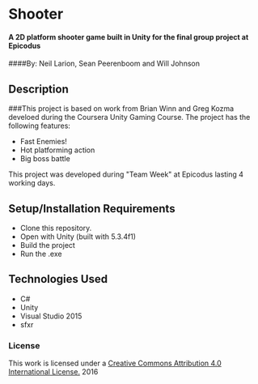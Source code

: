 # Shooter

#### A 2D platform shooter game built in Unity for the final group project at Epicodus
####By: Neil Larion, Sean Peerenboom and Will Johnson

## Description

###This project is based on work from Brian Winn and Greg Kozma develoed during the Coursera Unity Gaming Course. The project has the following features:
* Fast Enemies!
* Hot platforming action
* Big boss battle

This project was developed during "Team Week" at Epicodus lasting 4 working days.

## Setup/Installation Requirements
- Clone this repository.
- Open with Unity (built with 5.3.4f1)
- Build the project
- Run the .exe


## Technologies Used
* C#
* Unity
* Visual Studio 2015
* sfxr

### License

This work is licensed under a [Creative Commons Attribution 4.0 International License.](http://creativecommons.org/licenses/by/4.0/) 2016
